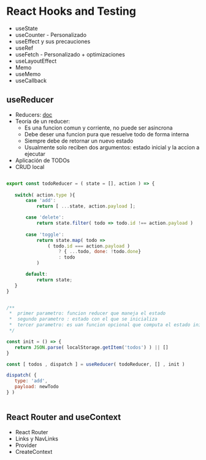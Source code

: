 # React Hooks and Testing


 - useState
 - useCounter - Personalizado
 - useEffect y sus precauciones
 - useRef
 - useFetch - Personalizado + optimizaciones
 - useLayoutEffect
 - Memo
 - useMemo
 - useCallback


 ## useReducer
 - Reducers: [doc](https://es.reactjs.org/docs/hooks-reference.html#usereducer)
 - Teoría de un reducer:
    - Es una funcion comun y corriente, no puede ser asincrona
    - Debe deser una funcion pura que resuelve todo de forma interna 
    - Siempre debe de retornar un nuevo estado
    - Usualmente solo reciben dos argumentos: estado inicial y la accion a ejecutar
 - Aplicación de TODOs
 - CRUD local

 ```javascript

 export const todoReducer = ( state = [], action ) => {
    
    switch( action.type ){
        case 'add':
            return [ ...state, action.payload ];

        case 'delete':
            return state.filter( todo => todo.id !== action.payload )
       
        case 'toggle':
            return state.map( todo => 
                ( todo.id === action.payload )
                    ? { ...todo, done: !todo.done}
                    : todo
            )

        default:
            return state;
    }
}

```

```javascript

/**
 *  primer parametro: funcion reducer que maneja el estado
 *  segundo parametro : estado con el que se inicializa
 *  tercer parametro: es uan funcion opcional que computa el estado inicial y no se ejecuta cada vez que hay cambios
 */

const init = () => {
   return JSON.parse( localStorage.getItem('todos') ) || []
}

const [ todos , dispatch ] = useReducer( todoReducer, [] , init )    

dispatch( {
   type: 'add',
   payload: newTodo
} )
    
 ```

## React Router and useContext

   - React Router
   - Links y NavLinks
   - Provider
   - CreateContext